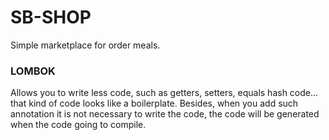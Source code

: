 # SB-SHOP

Simple marketplace for order meals.

### LOMBOK

Allows you to write less code, such as getters, setters, equals hash code... that kind of code looks like a boilerplate. Besides, when you add such annotation it is not necessary to write the code, the code will be generated when the code going to compile.